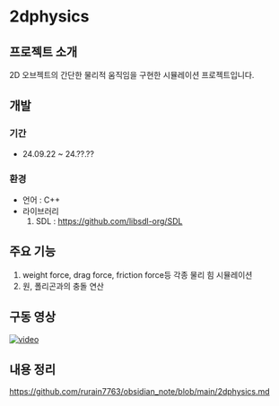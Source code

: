 # 2dphysics
## 프로젝트 소개
2D 오브젝트의 간단한 물리적 움직임을 구현한 시뮬레이션 프로젝트입니다.
## 개발
### 기간
- 24.09.22 ~ 24.??.??
### 환경
- 언어 : C++
- 라이브러리
  1. SDL : https://github.com/libsdl-org/SDL
## 주요 기능
1. weight force, drag force, friction force등 각종 물리 힘 시뮬레이션
2. 원, 폴리곤과의 충돌 연산
## 구동 영상
[![video](https://img.youtube.com/vi/plC6Wgt4GXk/0.jpg)](http://www.youtube.com/watch?v=plC6Wgt4GXk)
## 내용 정리
https://github.com/rurain7763/obsidian_note/blob/main/2dphysics.md
